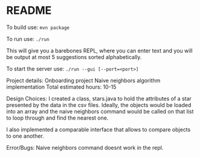 # README
To build use:
`mvn package`

To run use:
`./run`

This will give you a barebones REPL, where you can enter text and you will be output at most 5 suggestions sorted alphabetically.

To start the server use:
`./run --gui [--port=<port>]`

Project details:
Onboarding project
Naive neighbors algorithm implementation
Total estimated hours: 10-15

Design Choices:
I created a class, stars.java to hold the attributes of a star presented by the data in the csv files. Ideally, the objects would be loaded into an array and the naive neighbors command would be called on that list to loop through and find the nearest one.

I also implemented a comparable interface that allows to compare objects to one another.

Error/Bugs:
Naive neighbors command doesnt work in the repl.

